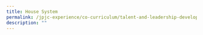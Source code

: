 ```yaml
---
title: House System
permalink: /jpjc-experience/co-curriculum/talent-and-leadership-development-programme/house-system/
description: ""
---
```

